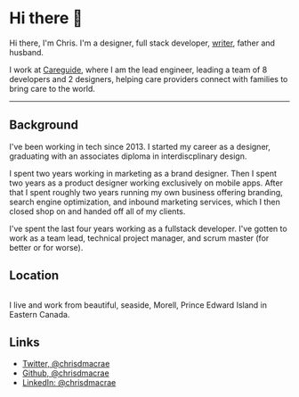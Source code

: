 # Hi there 👋

Hi there, I'm Chris. I'm a designer, full stack developer, [writer](/articles), father and husband.

I work at [Careguide](https://careguide.com), where I am the lead engineer, 
leading a team of 8 developers and 2 designers, helping care providers connect
with families to bring care to the world.

---

## Background

I've been working in tech since 2013. I started my career as a designer, graduating with an
associates diploma in interdiscplinary design.

I spent two years working in marketing as a brand designer. Then I spent two years as a product designer
working exclusively on mobile apps. After that I spent roughly two years running my own business offering branding,
search engine optimization, and inbound marketing services, which I then closed shop on and handed off
all of my clients.

I've spent the last four years working as a fullstack developer. I've gotten to work as a team lead,
technical project manager, and scrum master (for better or for worse). 

## Location

![]()

I live and work from beautiful, seaside, Morell, Prince Edward Island in Eastern Canada.

## Links

- [Twitter, @chrisdmacrae](https://chrisdmacrae.com/twitter)
- [Github, @chrisdmacrae](https://github.com/chrisdmacrae)
- [LinkedIn: @chrisdmacrae](https://www.linkedin.com/in/chrisdmacrae/)
